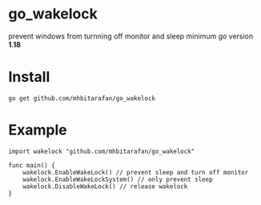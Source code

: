 # go_wakelock
prevent windows from turnning off monitor and sleep
minimum go version **1.18**
# Install
`go get github.com/mhbitarafan/go_wakelock`

# Example
    import wakelock "github.com/mhbitarafan/go_wakelock"
    
    func main() {
    	wakelock.EnableWakeLock() // prevent sleep and turn off monitor
		wakelock.EnableWakeLockSystem() // only prevent sleep
    	wakelock.DisableWakeLock() // release wakelock
    }
    
